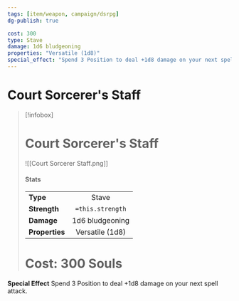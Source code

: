 ```yaml
---
tags: [item/weapon, campaign/dsrpg]
dg-publish: true

cost: 300
type: Stave
damage: 1d6 bludgeoning
properties: "Versatile (1d8)"
special_effect: "Spend 3 Position to deal +1d8 damage on your next spell attack."
---
```



# Court Sorcerer's Staff
> [!infobox]
> # Court Sorcerer's Staff
> ![[Court Sorcerer Staff.png]]
> #### Stats
> | | |
> | :-- | :-: |
> | **Type** | Stave |
> | **Strength** | `=this.strength` |
> | **Damage** |  1d6 bludgeoning |
> | **Properties** |  Versatile (1d8) |
> # Cost: 300 Souls

**Special Effect**
Spend 3 Position to deal +1d8 damage on your next spell attack.